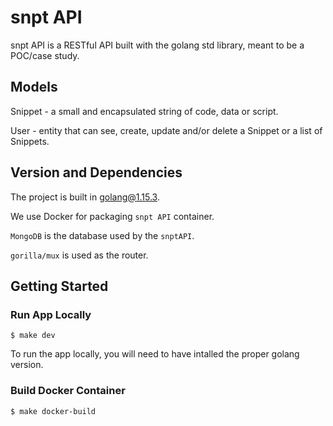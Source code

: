 # snpt API

snpt API is a RESTful API built with the golang std library, meant to be a POC/case study.

## Models
Snippet - a small and encapsulated string of code, data or script.

User - entity that can see, create, update and/or delete a Snippet or a list of Snippets.

## Version and Dependencies

The project is built in golang@1.15.3.

We use Docker for packaging `snpt API` container.

`MongoDB` is the database used by the `snptAPI`.

`gorilla/mux` is used as the router.

## Getting Started

### Run App Locally
```
$ make dev
```
To run the app locally, you will need to have intalled the proper golang version.

### Build Docker Container
```
$ make docker-build
```
